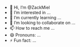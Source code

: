 - 👋 Hi, I’m @ZackMiel
- 👀 I’m interested in ...
- 🌱 I’m currently learning ...
- 💞️ I’m looking to collaborate on ...
- 📫 How to reach me ...
- 😄 Pronouns: ...
- ⚡ Fun fact: ...

<!---
ZackMiel/ZackMiel is a ✨ special ✨ repository because its `README.md` (this file) appears on your GitHub profile.
You can click the Preview link to take a look at your changes.
--->
